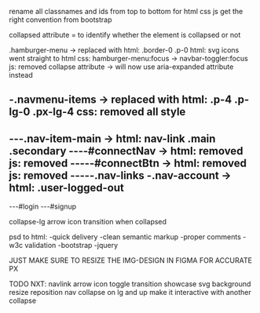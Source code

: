 rename all classnames and ids from top to bottom for
html
css
js
get the right convention from bootstrap

collapsed attribute = to identify whether the element is collapsed or not

.hamburger-menu -> replaced with
	html: .border-0 .p-0 
	html: svg icons went straight to html
	css: hamburger-menu:focus -> navbar-toggler:focus
	js: removed collapse attribute -> will now use aria-expanded attribute instead

-.navmenu-items -> replaced with
	html: .p-4 .p-lg-0 .px-lg-4
	css: removed all style
--
---.nav-item-main -> 
	html: nav-link .main .secondary
----#connectNav ->
	html: removed 
	js: removed
-----#connectBtn ->
	html: removed
	js: removed
-----.nav-links
-.nav-account -> 
	html: .user-logged-out
--
---#login
---#signup

collapse-lg
arrow icon transition when collapsed

psd to html:
-quick delivery
-clean semantic markup
-proper comments
-w3c validation
-bootstrap
-jquery

JUST MAKE SURE TO RESIZE THE IMG-DESIGN IN FIGMA FOR ACCURATE PX

TODO NXT:
navlink arrow icon toggle transition
showcase svg background resize reposition
nav collapse on lg and up make it interactive with another collapse


